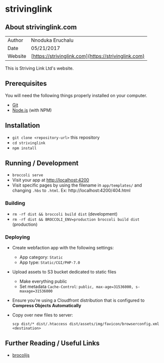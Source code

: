 # strivinglink

## About strivinglink.com
|         |                                                      |
| ------- | ---------------------------------------------------- |
| Author  | Nnoduka Eruchalu                                     |
| Date    | 05/21/2017                                           |
| Website | [https://strivinglink.com](https://strivinglink.com) |

This is Striving Link Ltd's website.

## Prerequisites

You will need the following things properly installed on your computer.

* [Git](https://git-scm.com/)
* [Node.js](https://nodejs.org/) (with NPM)

## Installation

* `git clone <repository-url>` this repository
* `cd strivinglink`
* `npm install`

## Running / Development

* `broccoli serve`
* Visit your app at [http://localhost:4200](http://localhost:4200)
* Visit specific pages by using the filename in `app/templates/` and changing
  `.hbs` to `.html`. Ex: http://localhost:4200/404.html

### Building

* `rm -rf dist && broccoli build dist` (development)
* `rm -rf dist && BROCCOLI_ENV=production broccoli build dist` (production)

### Deploying
* Create webfaction app with the following settings:
  * App category: `Static`
  * App type: `Static/CGI/PHP-7.0`
* Upload assets to S3 bucket dedicated to static files
  * Make everything public
  * Set metadata `Cache-Control`: `public, max-age=31536000, s-maxage=31536000`
* Ensure you're using a Cloudfront distribution that is configured to
  **Compress Objects Automatically**
* Copy over new files to server:

  ```
  scp dist/* dist/.htaccess dist/assets/img/favicon/browserconfig.xml <destination>

  ```

## Further Reading / Useful Links

* [brocolijs](http://broccolijs.com/)
